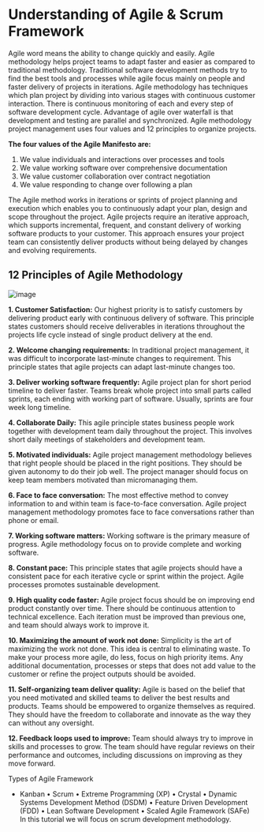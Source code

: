 # Understanding of Agile & Scrum Framework

Agile word means the ability to change quickly and easily. Agile methodology helps project teams to adapt faster and easier as compared to traditional methodology. Traditional software development methods try to find the best tools and processes while agile focus mainly on people and faster delivery of projects in iterations.
Agile methodology has techniques which plan project by dividing into various stages with continuous customer interaction. There is continuous monitoring of each and every step of software development cycle. Advantage of agile over waterfall is that development and testing are parallel and synchronized.
Agile methodology project management uses four values and 12 principles to organize projects. 

**The four values of the Agile Manifesto are:**
1.	We value individuals and interactions over processes and tools
2.	We value working software over comprehensive documentation
3.	We value customer collaboration over contract negotiation
4.	We value responding to change over following a plan

The Agile method works in iterations or sprints of project planning and execution which enables you to continuously adapt your plan, design and scope throughout the project. 
Agile projects require an iterative approach, which supports incremental, frequent, and constant delivery of working software products to your customer. This approach ensures your project team can consistently deliver products without being delayed by changes and evolving requirements.

## 12 Principles of Agile Methodology 
![image](https://github.com/kamalakshi14/Agile_final/assets/135496842/3ce94b9e-9432-4eed-80e1-d848f68c1dd4)

**1.	Customer Satisfaction:**
Our highest priority is to satisfy customers by delivering product early with continuous delivery of software.  This principle states customers should receive deliverables in iterations throughout the projects life cycle instead of single product delivery at the end.

**2.	Welcome changing requirements:**
In traditional project management, it was difficult to incorporate last-minute changes to requirement. This principle states that agile projects can adapt last-minute changes too.

**3.	Deliver working software frequently:**
Agile project plan for short period timeline to deliver faster. Teams break whole project into small parts called sprints, each ending with working part of software. Usually, sprints are four week long timeline.

**4.	Collaborate Daily:**
This agile principle states business people work together with development team daily throughout the project. This involves short daily meetings of stakeholders and development team.

**5.	Motivated individuals:**
Agile project management methodology believes that right people should be placed in the right positions. They should be given autonomy to do their job well. The project manager should focus on keep team members motivated than micromanaging them.

**6.	Face to face conversation:**
The most effective method to convey information to and within team is face-to-face conversation. Agile project management methodology promotes face to face conversations rather than phone or email.  

**7.	Working software matters:**
Working software is the primary measure of progress.  Agile methodology focus on to provide complete and working software.

**8.	Constant pace:**
This principle states that agile projects should have a consistent pace for each iterative cycle or sprint within the project. Agile processes promotes sustainable development. 

**9.	High quality code faster:**
Agile project focus should be on improving end product constantly over time. There should be continuous attention to technical excellence. Each iteration must be improved than previous one, and team should always work to improve it.

**10.	Maximizing the amount of work not done:**
Simplicity is the art of maximizing the work not done. This idea is central to eliminating waste. To make your process more agile, do less, focus on high priority items. Any additional documentation, processes or steps that does not add value to the customer or refine the project outputs should be avoided.

**11.	Self-organizing team deliver quality:**
Agile is based on the belief that you need motivated and skilled teams to deliver the best results and products. Teams should be empowered to organize themselves as required. They should have the freedom to collaborate and innovate as the way they can without any oversight.

**12.	Feedback loops used to improve:** 
Team should always try to improve in skills and processes to grow. The team should have regular reviews on their performance and outcomes, including discussions on improving as they move forward.


Types of Agile Framework	
-	Kanban
•	Scrum
•	Extreme Programming (XP)
•	Crystal
•	Dynamic Systems Development Method (DSDM)
•	Feature Driven Development (FDD)
•	Lean Software Development
•	Scaled Agile Framework (SAFe)
In this tutorial we will focus on scrum development methodology.




